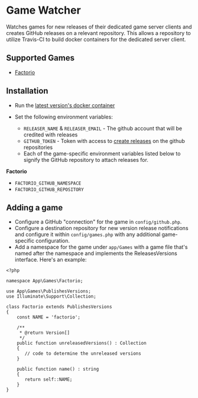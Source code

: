 # Game Watcher

Watches games for new releases of their dedicated game server clients and creates GitHub releases on a relevant repository.  This allows a repository to utilize Travis-CI to build docker containers for the dedicated server client. 

## Supported Games

 * [Factorio](https://www.factorio.com)

## Installation

 * Run the [latest version's docker container](https://hub.docker.com/r/bkuhl/game-watcher/)
 * Set the following environment variables:
 
    * `RELEASER_NAME` & `RELEASER_EMAIL` - The github account that will be credited with releases 
    * `GITHUB_TOKEN` - Token with access to [create releases](https://help.github.com/articles/creating-releases/) on the github repositories
    * Each of the game-specific environment variables listed below to signify the GitHub repository to attach releases for. 
 
**Factorio**
 * `FACTORIO_GITHUB_NAMESPACE`
 * `FACTORIO_GITHUB_REPOSITORY`

## Adding a game

 * Configure a GitHub "connection" for the game in `config/github.php`.
 * Configure a destination repository for new version release notifications and configure it within `config/games.php` with any additional game-specific configuration.
 * Add a namespace for the game under `app/Games` with a game file that's named after the namespace and implements the ReleasesVersions interface.  Here's an example:
 
 ```
 <?php
 
 namespace App\Games\Factorio;

use App\Games\PublishesVersions;
use Illuminate\Support\Collection;

class Factorio extends PublishesVersions
 {
     const NAME = 'factorio';
 
     /**
      * @return Version[]
      */
     public function unreleasedVersions() : Collection
     {
        // code to determine the unreleased versions
     }
     
     public function name() : string
     {
        return self::NAME;
     }
 }
 ```